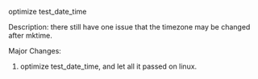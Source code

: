 optimize test_date_time

Description:
there still have one issue that the timezone may be
changed after mktime.

Major Changes:
1. optimize test_date_time, and let all it passed on linux.

